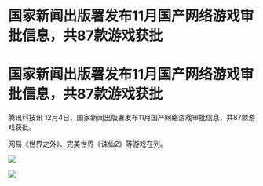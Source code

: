 # 国家新闻出版署发布11月国产网络游戏审批信息，共87款游戏获批

# 国家新闻出版署发布11月国产网络游戏审批信息，共87款游戏获批

腾讯科技讯 12月4日，国家新闻出版署发布11月国产网络游戏审批信息，共87款游戏获批。

网易《世界之外》、完美世界《诛仙2》等游戏在列。

![](https://inews.gtimg.com/news_bt/OmjEpR6qPX3QUxujv70QPWDqgY3SZMuFsU9QKPoWSON_IAA/0)

![](https://inews.gtimg.com/news_bt/ODIA33mzwKNQrFhB3FPrXeeyiESrQo3lR10O8Ziv9UMEAAA/0)

